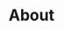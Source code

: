 ---
title: "About"
layout: "about"
draft: false

# who_we_are
who_we_are:
  enable: true
  subtitle: "Our Skills and Aim"
  title: "TZF has mastered the skills to scale modern businesses"
  description: "We Learned how to research, observe, and identify the problems that plague businesses. We aim to continuously learn and innovate, learning more with each client and finding new ways to do old work. We thrive on difficulty and we want to watch you succeed, so help us do just that!"

  image: "images/about/01.jpg"

# what_we_do
what_we_do:
  enable: true
  subtitle: "Our Works"
  title: "What We Do"
  block:
  - title: "We Treat You Like Equals"
    content: "We go above and beyond for all our clients, partners, and affiliates we are straight forward and tell you whats what backed with understanding and knowledge so you don't get taken for a fool."

  - title: "Design for anyone"
    content: "TZF has a heavy background in design and development so we have a very programmer focused workflow, that is we focus on identifying all the problems and moving to solve them as we provide our services to you, no matter the industry."
    
  - title: "Effective Communication"
    content: "We take pride in maintaining an open line of communication. So you can inform us whatever problems exist and we will work to solve them or if you just want to shoot a text or call us up for a general inquiry or maybe just have a talk, we are open to all of it as long as it doesn't waste both of our time!"
    
  - title: "Seemless Experiance"
    content: "From talking to our rep to getting signed on with your personal agent we provide a seemless process for you to inquire, make a decsion, plan everything out and get to work."

# our_mission
our_mission:
  enable: true
  subtitle: "OUR MISSION"
  title: "Main Vision And Mission Of Our Company"
  description: "Our sole mission is to use our Zealous Family’s Nature to Solve your Technological Problems."

  image: "images/about/02.jpg"

# about_video
about_video:
  enable: true
  subtitle: "A Short Video"
  title: "You Keep The Line Open, We Keep It Moving. - You Take Care Of The Payments, We Take Care Of The Rest."
  description: ""
  video_url: "https://www.youtube.com/embed/dyZcRRWiuuw"
  video_thumbnail: "images/about/video-popup-2.jpg"


# brands
brands_carousel:
  enable: true
  subtitle: "Our Clients & Partners"
  title: "Trusted By And Worked With many Companies and Individuals"
  section: "/" # brand images comming form _index.md


# our team
our_team:
  enable: true
  subtitle: "Our members"
  title: "The People Behind"
  description: "We were freelance designers and developers, constantly enhancing our <br> skills with a mission to provide value to our clients and partners."
  team:
  - name: "Glenville Dixon Jr"
    image: "images/about/team/01.jpg"
    designation: "Operations And Management"
  - name: "Ubani Danvers"
    image: "images/about/team/02.jpg"
    designation: "Media And Agent"
  - name: "Samantha Simon"
    image: "images/about/team/03.jpg"
    designation: "Communications And Administration"


# our office
our_office:
  enable: true
  subtitle: "Our Focused Locations"
  title: "With Special Attention to these countries and States"
  description: "By Focusing on different locations we are able to collect research and data on the market that is most relevant to you and offer you a service that no one else in the industry can beat."
  office_locations:
  - city: "Antigua & Barbuda"
    country_flag: "images/about/flags/AG.png"
  - city: "Australia, Perth"
    country_flag: "images/about/flags/au.png"
  - city: "United States, Oregon"
    country_flag: "images/about/flags/US.png"
---
